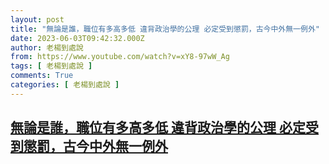 ```yaml
---
layout: post
title: "無論是誰，職位有多高多低 違背政治學的公理 必定受到懲罰，古今中外無一例外"
date: 2023-06-03T09:42:32.000Z
author: 老楊到處說
from: https://www.youtube.com/watch?v=xY8-97wW_Ag
tags: [ 老楊到處說 ]
comments: True
categories: [ 老楊到處說 ]
---
```

<!--1685785352000-->
[無論是誰，職位有多高多低 違背政治學的公理 必定受到懲罰，古今中外無一例外](https://www.youtube.com/watch?v=xY8-97wW_Ag)
------

<div>

</div>
